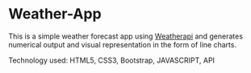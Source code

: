 # Weather-App

<p>This is a simple weather forecast app using <a href="https://www.weatherapi.com">Weatherapi<a/> and generates numerical output and visual representation in the form of line charts.</p>

<p>Technology used: HTML5, CSS3, Bootstrap, JAVASCRIPT, API</p>
